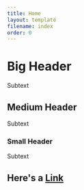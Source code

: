 ```yaml
---
title: Home
layout: template
filename: index
order: 0
--- 
```


# Big Header
Subtext

## Medium Header
Subtext

### Small Header
Subtext

## Here's a [Link](http://www.neverssl.com/)
